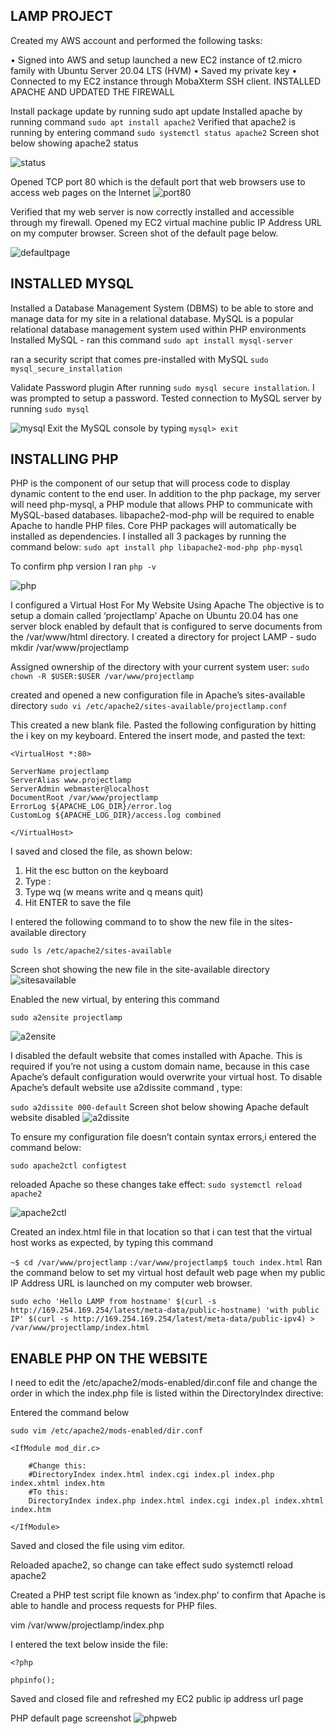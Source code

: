 ## LAMP PROJECT

Created my AWS account and performed the following tasks:

• Signed into AWS and setup launched a new EC2 instance of t2.micro family with Ubuntu Server 20.04 LTS (HVM)
• Saved my private key
• Connected to my EC2 instance through MobaXterm SSH client.
INSTALLED APACHE AND UPDATED THE FIREWALL

Install package update by running sudo apt update
Installed apache by running command `sudo apt install apache2`
Verified that apache2 is running by entering command `sudo systemctl status apache2`
Screen shot below showing apache2 status

![status](images/status.png)

Opened TCP port 80 which is the default port that web browsers use to access web pages on the Internet
![port80](images/port80.png)

Verified that my web server is now correctly installed and accessible through my firewall. Opened my EC2 virtual machine public IP Address URL on my computer browser.
Screen shot of the default page below.

![defaultpage](images/defaultpage.png)

## INSTALLED MYSQL

Installed a Database Management System (DBMS) to be able to store and manage data for my site in a relational database. MySQL is a popular relational database management system used within PHP environments
Installed MySQL - ran this command
`sudo apt install mysql-server`

ran a security script that comes pre-installed with MySQL
`sudo mysql_secure_installation`

Validate Password plugin
After running `sudo mysql secure installation`. I was prompted to setup a password.
Tested connection to MySQL server by running `sudo mysql`

![mysql](images/mysql.png)
Exit the MySQL console by typing `mysql> exit`

## INSTALLING PHP

PHP is the component of our setup that will process code to display dynamic content to the end user.
In addition to the php package, my server will need php-mysql, a PHP module that allows PHP to communicate with MySQL-based databases.
libapache2-mod-php will be required to enable Apache to handle PHP files. Core PHP packages will automatically be installed as dependencies.
I installed all 3 packages by running the command below:
`sudo apt install php libapache2-mod-php php-mysql`

To confirm php version I ran `php -v`

![php](images/php.png)

I configured a Virtual Host For My Website Using Apache
The objective is to setup a domain called ‘projectlamp’
Apache on Ubuntu 20.04 has one server block enabled by default that is configured to serve documents from the /var/www/html directory.
I created a directory for project LAMP - sudo mkdir /var/www/projectlamp

Assigned ownership of the directory with your current system user:
`sudo chown -R $USER:$USER /var/www/projectlamp`

created and opened a new configuration file in Apache’s sites-available directory
`sudo vi /etc/apache2/sites-available/projectlamp.conf`

This created a new blank file. Pasted the following configuration by hitting the i key on my keyboard. Entered the insert mode, and pasted the text:

`<VirtualHost *:80>`

    ServerName projectlamp
    ServerAlias www.projectlamp
    ServerAdmin webmaster@localhost
    DocumentRoot /var/www/projectlamp
    ErrorLog ${APACHE_LOG_DIR}/error.log
    CustomLog ${APACHE_LOG_DIR}/access.log combined

`</VirtualHost>`

I saved and closed the file, as shown below:

1. Hit the esc button on the keyboard
2. Type :
3. Type wq (w means write and q means quit)
4. Hit ENTER to save the file

I entered the following command to to show the new file in the sites-available directory

`sudo ls /etc/apache2/sites-available`

Screen shot showing the new file in the site-available directory
![sitesavailable](images/sitesavailable.png)

Enabled the new virtual, by entering this command

`sudo a2ensite projectlamp`

![a2ensite](images/a2ensite.png)

I disabled the default website that comes installed with Apache. This is required if you’re not using a custom domain name, because in this case Apache’s default configuration would overwrite your virtual host. To disable Apache’s default website use a2dissite command , type:

`sudo a2dissite 000-default`
Screen shot below showing Apache default website disabled
![a2dissite](images/a2dissite.png)

To ensure my configuration file doesn’t contain syntax errors,i entered the command below:

`sudo apache2ctl configtest`

reloaded Apache so these changes take effect:
`sudo systemctl reload apache2`

![apache2ctl](images/apache2ctl.png)

Created an index.html file in that location so that i can test that the virtual host works as expected, by typing this command

`~$ cd /var/www/projectlamp`
`:/var/www/projectlamp$ touch index.html`
Ran the command below to set my virtual host default web page when my public IP Address URL is launched on my computer web browser.

`sudo echo 'Hello LAMP from hostname' $(curl -s http://169.254.169.254/latest/meta-data/public-hostname) 'with public IP' $(curl -s http://169.254.169.254/latest/meta-data/public-ipv4) > /var/www/projectlamp/index.html`

## ENABLE PHP ON THE WEBSITE

I need to edit the /etc/apache2/mods-enabled/dir.conf file and change the order in which the index.php file is listed within the DirectoryIndex directive:

Entered the command below

`sudo vim /etc/apache2/mods-enabled/dir.conf`

`<IfModule mod_dir.c>`

        #Change this:
        #DirectoryIndex index.html index.cgi index.pl index.php index.xhtml index.htm
        #To this:
        DirectoryIndex index.php index.html index.cgi index.pl index.xhtml index.htm

`</IfModule>`

Saved and closed the file using vim editor.

Reloaded apache2, so change can take effect
sudo systemctl reload apache2

Created a PHP test script file known as ‘index.php’ to confirm that Apache is able to handle and process requests for PHP files.

vim /var/www/projectlamp/index.php

I entered the text below inside the file:

`<?php`

`phpinfo();`

Saved and closed file and refreshed my EC2 public ip address url page

PHP default page screenshot
![phpweb](images/phpweb.png)
